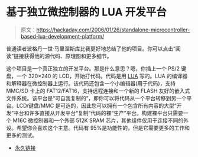 # 基于独立微控制器的 LUA 开发平台

> 原文：<https://hackaday.com/2006/01/26/standalone-microcontroller-based-lua-development-platform/>

普通读者波格丹一世·马里涅斯库比我更好地总结了他的项目。你可以点击“阅读”链接获得他的源代码、原理图和更多细节。

这个项目是一个真正独立的开发平台。那是什么意思？嗯，你插上一个 PS/2 键盘，一个 320×240 的 LCD，开始打代码。代码是用 [LUA](http://www.lua.org) 写的。LUA 的编译器和解释器在微控制器上运行。该代码还包含一个小编辑器(用于代码)，支持 MMC/SD 卡上的 FAT12/FAT16，支持远程连接和一个新的 FLASH 友好的嵌入式文件系统。该平台是“可自我复制的”，即你可以将代码从一个平台转移到另一个平台。LCD/键盘/MMC 是可选的，因此您可以拥有一个包含所有内容的大型“开发”平台和许多直接从开发平台“复制”代码的裸“生产”平台。构建裸平台只需要一个 M16C 微控制器和一个外部 512K SRAM 芯片，其他组件仅用于连接不同的外设。希望你会喜欢这个主意。代码有 95%是功能性的，但是它需要更多的工作和更多的测试。

*   [永久链接](http://www.circuitcellar.com/renesas2005m16c/winners/1685.htm)